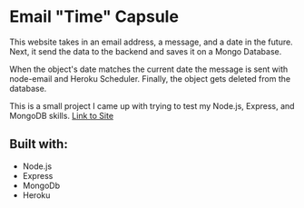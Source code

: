 # Email "Time" Capsule
This website takes in an email address, a message, and a date in the future. Next, it send the data to the backend and saves it on a Mongo Database. 

When the object's date matches the current date the message is sent with node-email and Heroku Scheduler. Finally, the object gets deleted from the database. 

This is a small project I came up with trying to test my Node.js, Express, and MongoDB skills.
[Link to Site](https://emailcapsule.herokuapp.com/)


## Built with:

* Node.js
* Express
* MongoDb
* Heroku